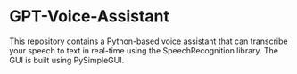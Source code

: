 # GPT-Voice-Assistant
This repository contains a Python-based voice assistant that can transcribe your speech to text in real-time using the SpeechRecognition library. The GUI is built using PySimpleGUI.
